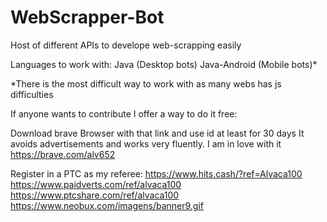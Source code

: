 # WebScrapper-Bot
Host of different APIs to develope web-scrapping easily

Languages to work with:
Java (Desktop bots)
Java-Android (Mobile bots)*

*There is the most difficult way to work with as many webs has js difficulties

If anyone wants to contribute I offer a way to do it free:

Download brave Browser with that link and use id at least for 30 days
  It avoids advertisements and works very fluently. I am in love with it
  https://brave.com/alv652
  
Register in a PTC as my referee:
  https://www.hits.cash/?ref=Alvaca100
  https://www.paidverts.com/ref/alvaca100
  https://www.ptcshare.com/ref/alvaca100
  https://www.neobux.com/imagens/banner9.gif
